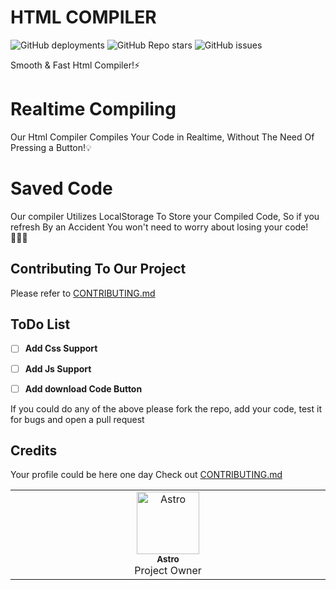 # HTML COMPILER
![GitHub deployments](https://img.shields.io/github/deployments/xAstroDev/htmlCompiler/github-pages) ![GitHub Repo stars](https://img.shields.io/github/stars/xAstroDev/HtmlCompiler) ![GitHub issues](https://img.shields.io/github/issues/xAstroDev/HtmlCompiler)

Smooth & Fast Html Compiler!⚡


# Realtime Compiling

Our Html Compiler Compiles Your Code in Realtime, Without The Need Of Pressing a Button!💡
# Saved Code
Our compiler Utilizes LocalStorage To Store your Compiled Code, So if you refresh By an Accident You won't need to worry about losing your code! 👨🏻‍💻

## Contributing To Our Project


Please refer to [CONTRIBUTING.md](/CONTRIBUTING.md)
## ToDo List
- [ ] **Add Css Support**

- [ ] **Add Js Support**

- [ ] **Add download Code Button**

If you could do any of the above please fork the repo, add your code, test it for bugs and open a pull request


## Credits
Your profile could be here one day Check out [CONTRIBUTING.md](/CONTRIBUTING.md)

<table> 
   <tbody>      <tr>        <td align="center" valign="top" width="14.28%"><a href="GitHub.com/xAstroDev"><img src="https://avatars.githubusercontent.com/u/100206062?v=4" width="100px;" alt="Astro"/><br /><sub><b>Astro</b></sub></a><br />Project Owner</td>       </tbody>  </table>
